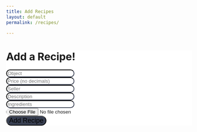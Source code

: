 ```yaml
---
title: Add Recipes
layout: default
permalink: /recipes/ 

---
```


<html lang="en">
  <head>
    <meta charset="utf-8">
    <meta name="viewport" content="width=device-width, initial-scale=1">
   
<html lang="en">
  <head>
    <meta charset="utf-8">
    <meta name="viewport" content="width=device-width, initial-scale=1">
    
  </head>
  <body>
    <div class="container">
      <h1 class="text-center">Add a Recipe!</h1>
      <form onsubmit="handleClick(); return false;">
        <div class="form-group">
          <input type="text" class="form-control" id="object" name="object" placeholder="Object">
        </div>
        <div class="form-group">
          <input type="text" class="form-control" id="price" name="price" placeholder="Price (no decimals)">
        </div>
        <div class="form-group">
          <input type="text" class="form-control" id="seller" name="seller" placeholder="Seller">
        </div>
        <div class="form-group">
          <input type="text" class="form-control" id="description" name="description" placeholder="Description">
        </div>
        <div class="form-group">
          <input type="text" class="form-control" id="ingredients" name="ingredients" placeholder="Ingredients">
        </div>
        <div class="form-group">
          <input type="file" id="image" name="image">
        </div>
        <div class="form-group">
          <button type="submit" class="btn btn-primary btn-sm">Add Recipe</button>
        </div>
      </form>
    </div>
  </body>
  <style>

<style>
.form-group
      {
        display: flex;
        flex-direction: column;
        align-items: center;
      }
      .form-control
      {
        transition: width .2s, height, .2s;
        border-radius: 20px;
        border-color: #383F51;
      }
      .form-control:hover, .form-select
      {
        box-shadow: 5px 5px 5px #75768077;
      }
      input
      {
        transition: width .2s, height, .2s;
        border-radius: 20px;
        border-color: #383F51;
      }
      input:hover
      {
        box-shadow: 5px 5px 5px #75768077;
      }
      .container
      {
        background-color: white;
      }
      .btn
      {
        font-size: 18px;
        border-radius: 20px;
        background-color: #383F51;
        transition: width .2s, height, .2s;
      }
      .btn:hover
      {
        background-color: #3C4F76;
        box-shadow: 5px 5px 5px #75768077;
      }
  </style>
</html>


<script>
  function handleClick() {
    if (window.confirm("Add your recipe to your catalogue!")) {
      window.location.href = "https://sarayu-pr11.github.io/tri2_pbl/recipecatalogue";
    }
    console.log("test");
    var requestOptions = {
      method: "POST",
      redirect: "follow",
    };

    const item = document.getElementById("object").value;
    const price = document.getElementById("price").value;
    const seller = document.getElementById("seller").value;
    const description = document.getElementById("description").value;
    const ingredients = document.getElementById("ingredients").value;
    const imageURL = document.getElementById("image").value;

    fetch(
      `https://csatri1.tk/api/recipes/create/${item}/${price}/${seller}/${description}/${ingredients}`,
      requestOptions
    );
  }
</script>